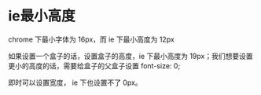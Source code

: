 # ie最小高度

chrome 下最小字体为 16px，而 ie 下最小高度为 12px

如果设置一个盒子的话，设置盒子的高度，ie 下最小高度为 19px；我们想要设置更小的高度的话，需要给盒子的父盒子设置 font-size: 0; 

即时可以设置宽度， ie 下也设置不了 0px。